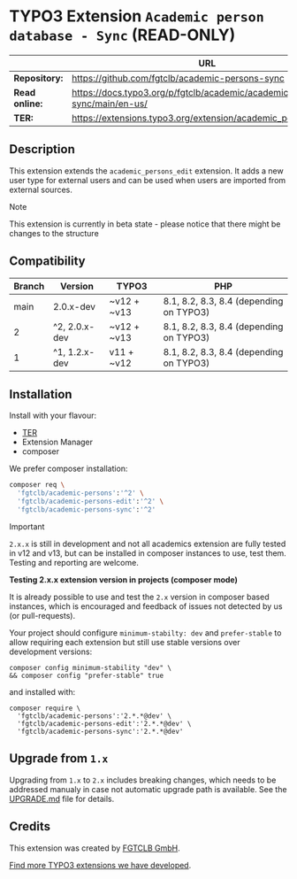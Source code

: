 # TYPO3 Extension `Academic person database - Sync` (READ-ONLY)

|                  | URL                                                                        |
|------------------|----------------------------------------------------------------------------|
| **Repository:**  | https://github.com/fgtclb/academic-persons-sync                            |
| **Read online:** | https://docs.typo3.org/p/fgtclb/academic/academic-persons-sync/main/en-us/ |
| **TER:**         | https://extensions.typo3.org/extension/academic_persons_sync/              |

## Description

This extension extends the `academic_persons_edit` extension.
It adds a new user type for external users and can be used when users are imported from external sources.

> [!NOTE]
> This extension is currently in beta state - please notice that there might be changes to the structure

## Compatibility

| Branch | Version       | TYPO3       | PHP                                     |
|--------|---------------|-------------|-----------------------------------------|
| main   | 2.0.x-dev     | ~v12 + ~v13 | 8.1, 8.2, 8.3, 8.4 (depending on TYPO3) |
| 2      | ^2, 2.0.x-dev | ~v12 + ~v13 | 8.1, 8.2, 8.3, 8.4 (depending on TYPO3) |
| 1      | ^1, 1.2.x-dev | v11 + ~v12  | 8.1, 8.2, 8.3, 8.4 (depending on TYPO3) |

## Installation

Install with your flavour:

* [TER](https://extensions.typo3.org/extension/academic_persons_sync/)
* Extension Manager
* composer

We prefer composer installation:
```bash
composer req \
  'fgtclb/academic-persons':'^2' \
  'fgtclb/academic-persons-edit':'^2' \
  'fgtclb/academic-persons-sync':'^2'
```

> [!IMPORTANT]
> `2.x.x` is still in development and not all academics extension are fully tested in v12 and v13,
> but can be installed in composer instances to use, test them. Testing and reporting are welcome.

**Testing 2.x.x extension version in projects (composer mode)**

It is already possible to use and test the `2.x` version in composer based instances,
which is encouraged and feedback of issues not detected by us (or pull-requests).

Your project should configure `minimum-stabilty: dev` and `prefer-stable` to allow
requiring each extension but still use stable versions over development versions:

```shell
composer config minimum-stability "dev" \
&& composer config "prefer-stable" true
```

and installed with:

```shell
composer require \
  'fgtclb/academic-persons':'2.*.*@dev' \
  'fgtclb/academic-persons-edit':'2.*.*@dev' \
  'fgtclb/academic-persons-sync':'2.*.*@dev'
```

## Upgrade from `1.x`

Upgrading from `1.x` to `2.x` includes breaking changes, which needs to be
addressed manualy in case not automatic upgrade path is available. See the
[UPGRADE.md](./UPGRADE.md) file for details.

## Credits

This extension was created by [FGTCLB GmbH](https://www.fgtclb.com/).

[Find more TYPO3 extensions we have developed](https://github.com/fgtclb/).
